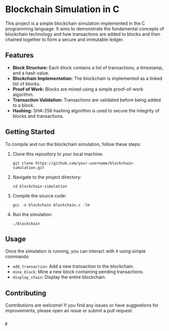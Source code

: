 # Blockchain Simulation in C

This project is a simple blockchain simulation implemented in the C programming language. It aims to demonstrate the fundamental concepts of blockchain technology and how transactions are added to blocks and then chained together to form a secure and immutable ledger.

## Features

- **Block Structure:** Each block contains a list of transactions, a timestamp, and a hash value.
- **Blockchain Implementation:** The blockchain is implemented as a linked list of blocks.
- **Proof of Work:** Blocks are mined using a simple proof-of-work algorithm.
- **Transaction Validation:** Transactions are validated before being added to a block.
- **Hashing:** SHA-256 hashing algorithm is used to secure the integrity of blocks and transactions.

## Getting Started

To compile and run the blockchain simulation, follow these steps:

1. Clone this repository to your local machine:

    ```
    git clone https://github.com/your-username/blockchain-simulation.git
    ```

2. Navigate to the project directory:

    ```
    cd blockchain-simulation
    ```

3. Compile the source code:

    ```
    gcc -o blockchain blockchain.c -lm
    ```

4. Run the simulation:

    ```
    ./blockchain
    ```

## Usage

Once the simulation is running, you can interact with it using simple commands:

- `add_transaction`: Add a new transaction to the blockchain.
- `mine_block`: Mine a new block containing pending transactions.
- `display_chain`: Display the entire blockchain.


## Contributing

Contributions are welcome! If you find any issues or have suggestions for improvements, please open an issue or submit a pull request.

### r